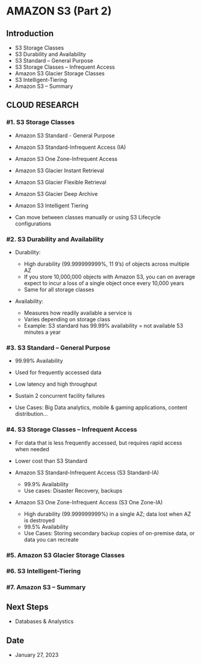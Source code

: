# AMAZON S3 (Part 2)



## Introduction


- S3 Storage Classes
- S3 Durability and Availability
- S3 Standard – General Purpose
- S3 Storage Classes – Infrequent Access
- Amazon S3 Glacier Storage Classes
- S3 Intelligent-Tiering
- Amazon S3 – Summary


## CLOUD RESEARCH

### #1. S3 Storage Classes


- Amazon S3 Standard - General Purpose
- Amazon S3 Standard-Infrequent Access (IA)
- Amazon S3 One Zone-Infrequent Access
- Amazon S3 Glacier Instant Retrieval
- Amazon S3 Glacier Flexible Retrieval
- Amazon S3 Glacier Deep Archive
- Amazon S3 Intelligent Tiering

- Can move between classes manually or using S3 Lifecycle configurations


### #2. S3 Durability and Availability


- Durability:
    - High durability (99.999999999%, 11 9’s) of objects across multiple AZ
    - If you store 10,000,000 objects with Amazon S3, you can on average expect to incur a loss of a single object once every 10,000 years
    - Same for all storage classes
    
- Availability:
    - Measures how readily available a service is
    - Varies depending on storage class
    - Example: S3 standard has 99.99% availability = not available 53 minutes a year


### #3. S3 Standard – General Purpose


- 99.99% Availability
- Used for frequently accessed data
- Low latency and high throughput
- Sustain 2 concurrent facility failures

- Use Cases: Big Data analytics, mobile & gaming applications, content distribution…


### #4. S3 Storage Classes – Infrequent Access


- For data that is less frequently accessed, but requires rapid access when needed
- Lower cost than S3 Standard

-  Amazon S3 Standard-Infrequent Access (S3 Standard-IA)
    - 99.9% Availability
    - Use cases: Disaster Recovery, backups

- Amazon S3 One Zone-Infrequent Access (S3 One Zone-IA)
    - High durability (99.999999999%) in a single AZ; data lost when AZ is destroyed
    - 99.5% Availability  
    - Use Cases: Storing secondary backup copies of on-premise data, or data you can recreate


### #5. Amazon S3 Glacier Storage Classes



### #6. S3 Intelligent-Tiering

### #7. Amazon S3 – Summary



## Next Steps


- Databases & Analystics

## Date

- January 27, 2023


